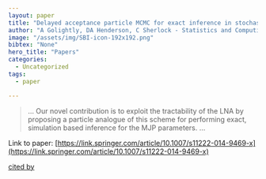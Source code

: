 ```yaml
---
layout: paper
title: "Delayed acceptance particle MCMC for exact inference in stochastic kinetic models"
author: "A Golightly, DA Henderson, C Sherlock - Statistics and Computing, 2015 - Springer"
image: "/assets/img/SBI-icon-192x192.png"
bibtex: "None"
hero_title: "Papers"
categories:
  - Uncategorized
tags:
  - paper

---
```

>… Our novel contribution is to exploit the tractability of the LNA by proposing a particle analogue of this scheme for performing exact, simulation based inference for the MJP parameters. …

Link to paper: [https://link.springer.com/article/10.1007/s11222-014-9469-x](https://link.springer.com/article/10.1007/s11222-014-9469-x)

[cited by](https://scholar.google.com/scholar?cites=6987760844907854352&as_sdt=2005&sciodt=0,5&hl=en&num=20)

